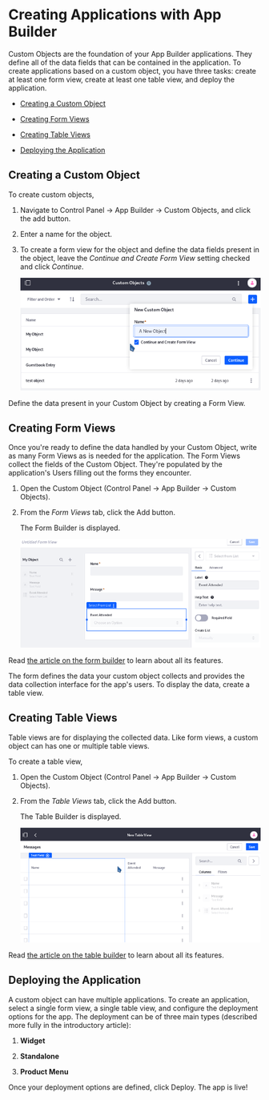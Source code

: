 # Creating Applications with App Builder

Custom Objects are the foundation of your App Builder applications. They define all of the data fields that can be contained in the application. To create applications based on a custom object, you have three tasks: create at least one form view, create at least one table view, and deploy the application.

- [Creating a Custom Object](#creating-a-custom-object)

- [Creating Form Views](#creating-form-views)

- [Creating Table Views](#creating-table-views)

- [Deploying the Application](#deploying-the-application)

## Creating a Custom Object

To create custom objects, 

1.  Navigate to Control Panel &rarr; App Builder &rarr; Custom Objects, and click the add button.

1.  Enter a name for the object.

1.  To create a form view for the object and define the data fields present in the object, leave the _Continue and Create Form View_ setting checked and click _Continue_.

    ![Figure x: Creating a Custom Object is the first step to writing an App Builder application.](./images/app-builder-custom-object.png)

Define the data present in your Custom Object by creating a Form View.

## Creating Form Views

Once you're ready to define the data handled by your Custom Object, write as many Form Views as is needed for the application. The Form Views collect the fields of the Custom Object. They're populated by the application's Users filling out the forms they encounter.

1.  Open the Custom Object (Control Panel &rarr; App Builder &rarr; Custom Objects).

1.  From the _Form Views_ tab, click the Add button.

    The Form Builder is displayed.

    ![Figure x: Use the form builder embedded inside the App Builder to create form views.](./images/app-builder-form-builder.png)


Read [the article on the form builder](placeholder) to learn about all its features.

The form defines the data your custom object collects and provides the data collection interface for the app's users. To display the data, create a table view.

## Creating Table Views

Table views are for displaying the collected data. Like form views, a custom object can has one or multiple table views.

To create a table view, 

1.  Open the Custom Object (Control Panel &rarr; App Builder &rarr; Custom Objects).

1.  From the _Table Views_ tab, click the Add button.

    The Table Builder is displayed.

    ![Figure x: Use the table builder embedded inside the App Builder to create table views.](./images/app-builder-table-builder.png)

Read [the article on the table builder](placeholder) to learn about all its features.

## Deploying the Application

A custom object can have multiple applications. To create an application, select a single form view, a single table view, and configure the deployment options for the app. The deployment can be of three main types (described more fully in the introductory article):

1.  **Widget**

1.  **Standalone**

1.  **Product Menu**

Once your deployment options are defined, click Deploy. The app is live!
